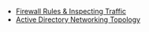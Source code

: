- [Firewall Rules & Inspecting Traffic](https://github.com/garrynwong/Firewall-Rules)
- [Active Directory Networking Topology](https://github.com/garrynwong/active-directory-network-topology)
